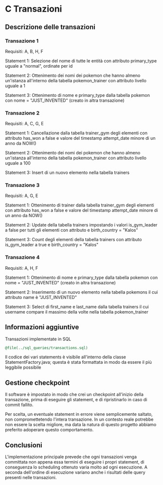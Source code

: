 # C Transazioni
## Descrizione delle transazioni

### Transazione 1

Requisiti: A, B, H, F

Statement 1: Selezione del nome di tutte le entità con attributo primary_type uguale a "normal", ordinate per id

Statement 2: Ottenimento dei nomi dei pokemon che hanno almeno un'istanza all'interno della tabella pokemon_trainer con attributo livello uguale a 1

Statement 3: Ottenimento di nome e primary_type dalla tabella pokemon con nome = "JUST_INVENTED" (creato in altra transazione)

### Transazione 2

Requisiti: A, C, G, E

Statement 1: Cancellazione dalla tabella trainer_gym degli elementi con attributo has_won a false e valore del timestamp attempt_date minore di un anno da NOW()

Statement 2: Ottenimento dei nomi dei pokemon che hanno almeno un'istanza all'interno della tabella pokemon_trainer con attributo livello uguale a 100

Statement 3: Insert di un nuovo elemento nella tabella trainers

### Transazione 3

Requisiti: A, G, E

Statement 1: Ottenimento di trainer dalla tabella trainer_gym degli elementi con attributo has_won a false e valore del timestamp attempt_date minore di un anno da NOW()

Statement 2: Update della tabella trainers impostando i valori is_gym_leader a false per tutti gli elementi con attributo e birth_country = "Kalos"

Statement 3: Count degli elementi della tabella trainers con attributo is_gym_leader a true e birth_country = "Kalos"

### Transazione 4

Requisiti: A, H, F

Statement 1: Ottenimento di nome e primary_type dalla tabella pokemon con nome = "JUST_INVENTED" (creato in altra transazione)

Statement 2: Inserimento di un nuovo elemento nella tabella pokemons il cui attributo name è "JUST_INVENTED"

Statement 3: Select di first_name e last_name dalla tabella trainers il cui username compare il massimo della volte nella tabella pokemon_trainer

## Informazioni aggiuntive
Transazioni implementate in SQL
``` SQL
@file(../sql_queries/transactions.sql)
```

Il codice dei vari statements è visibile all'interno della classe StatementFactory.java; questa è stata formattata in modo da essere il più leggibile possibile

## Gestione checkpoint
Il software è impostato in modo che crei un checkpoint all'inizio della transazione, prima di eseguire gli statement, e di ripristinarlo in caso di commit fallito.

Per scelta, un eventuale statement in errore viene semplicemente saltato, non compromettetendo l'intera transazione. 
In un contesto reale potrebbe non essere la scelta migliore, ma data la natura di questo progetto abbiamo preferito adoperare questo comportamento.


## Conclusioni
L'implementazione principale prevede che ogni transazioni venga committata non appena essa termini di eseguire i propri statement, di conseguenza lo scheduling ottenuto varia molto ad ogni esecuzione. 
A seconda dell'ordine di esecuzione variano anche i risultati delle query presenti nelle transazioni.